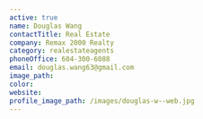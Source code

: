 ```yaml
---
active: true
name: Douglas Wang
contactTitle: Real Estate
company: Remax 2000 Realty
category: realestateagents
phoneOffice: 604-300-6088
email: douglas.wang63@gmail.com
image_path:
color:
website:
profile_image_path: /images/douglas-w--web.jpg
---
```



